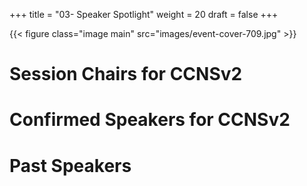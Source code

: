 +++
title = "03- Speaker Spotlight"
weight = 20
draft = false
+++

{{< figure class="image main" src="images/event-cover-709.jpg" >}}

# Session Chairs for CCNSv2

# Confirmed Speakers for CCNSv2

# Past Speakers
